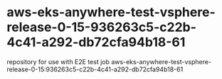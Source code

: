 # aws-eks-anywhere-test-vsphere-release-0-15-936263c5-c22b-4c41-a292-db72cfa94b18-61
repository for use with E2E test job aws-eks-anywhere-test-vsphere-release-0-15:936263c5-c22b-4c41-a292-db72cfa94b18-61

